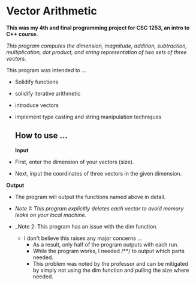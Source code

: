 # Vector Arithmetic

__This was my 4th and final programming project for CSC 1253, an intro to C++ course.__

_This program computes the dimension, magnitude, addition, subtraction, multiplication, dot product, and string representation of two sets of three vectors._

This program was intended to ...
* Solidify functions
* solidify iterative arithmetic
* introduce vectors
* implement type casting and string manipulation techniques
  
  ## How to use ...
  __Input__
* First, enter the dimension of your vectors (size).
* Next, input the coordinates of three vectors in the given dimension.

__Output__ 
* The program will output the functions named above in detail. 
  
  
* _Note 1: This program explicitly deletes each vector to avoid memory leaks on your local machine._
* _Note 2: This program has an issue with the dim function. 
  * I don't believe this raises any major concerns ...
    * As a result, only half of the program outputs with each run.
    * While the program works, I needed /**/ to output which parts needed. 
    * This problem was noted by the professor and can be mitigated by simply not using the dim function and pulling the size where needed. 